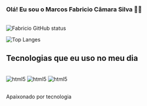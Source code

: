 ### Olá! Eu sou o Marcos Fabricio Câmara Silva ✋🏽

<br/> ![Fabricio GitHub status](https://github-readme-stats.vercel.app/api?username=fabriciocamara&show_icons=true&theme=dracula)

![Top Langes](https://github-status.vercel.app/api/top-langs/?username=fabriciocamara&layout=compact&langs_count=16&theme=dracula)

## Tecnologias que eu uso no meu dia

<div style="display: inline_block"><br/>
   <img align="center" alt="html5" src="https://img.shields.io/badge/HTML5-E34F26?style=for-the-badge&logo=html5&logoColor=white" />
     <img align="center" alt="html5" src="https://img.shields.io/badge/CSS3-1572B6?style=for-the-badge&logo=css3&logoColor=white" />
       <img align="center" alt="html5" src="https://img.shields.io/badge/JavaScript-F7DF1E?style=for-the-badge&logo=javascript&logoColor=black" />
</div><br/>

Apaixonado por tecnologia
